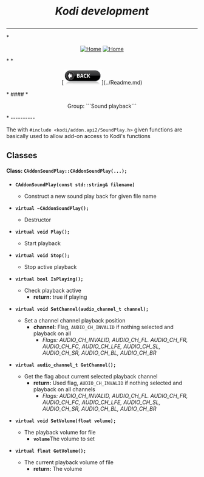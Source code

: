 # *<p align="center">Kodi development</p>*
-------------
*<p align="center">
  [<img src="http://kodi.wiki/images/c/c9/Logo.png" alt="Home">](http://kodi.tv/)
  [<img src="http://kodi.wiki/images/5/52/Zappy.png" alt="Home" width="100" height="100">](http://kodi.tv/)
</p>*
*<p align="center">
  [<img src="help.BackButton.png" alt="Back" width="100" height="40">](../Readme.md)
</p>*
#### *<p align="center">Group: ```Sound playback```</p>*
----------

The with ```#include <kodi/addon.api2/SoundPlay.h>``` given functions are basically used to allow add-on access to Kodi's functions

Classes
-------------

#### Class: ```CAddonSoundPlay::CAddonSoundPlay(...);```

*  <b>```CAddonSoundPlay(const std::string& filename)```</b>
    * Construct a new sound play back for given file name

*  <b>```virtual ~CAddonSoundPlay();```</b>
    * Destructor

*  <b>```virtual void Play();```</b>
    * Start playback

*  <b>```virtual void Stop();```</b>
    * Stop active playback
    
*  <b>```virtual bool IsPlaying();```</b>
    * Check playback active
		* <b>return:</b> true if playing

*  <b>```virtual void SetChannel(audio_channel_t channel);```</b>
    * Set a channel channel playback position
	    * <b>channel:</b> Flag, ```AUDIO_CH_INVALID``` if nothing selected and playback on all 
			- <i>Flags: AUDIO_CH_INVALID, AUDIO_CH_FL. AUDIO_CH_FR, AUDIO_CH_FC, AUDIO_CH_LFE, AUDIO_CH_SL, AUDIO_CH_SR, AUDIO_CH_BL, AUDIO_CH_BR</i>

*  <b>```virtual audio_channel_t GetChannel();```</b>
    * Get the flag about current selected playback channel
	    * <b>return:</b> Used flag, ```AUDIO_CH_INVALID``` if nothing selected and playback on all channels
			- <i>Flags: AUDIO_CH_INVALID, AUDIO_CH_FL. AUDIO_CH_FR, AUDIO_CH_FC, AUDIO_CH_LFE, AUDIO_CH_SL, AUDIO_CH_SR, AUDIO_CH_BL, AUDIO_CH_BR</i>

*  <b>```virtual void SetVolume(float volume);```</b>
	* The playback volume for file
	    * <b>```volume```</b>The volume to set

*  <b>```virtual float GetVolume();```</b>
    * The current playback volume of file
		* <b>return:</b> The volume
